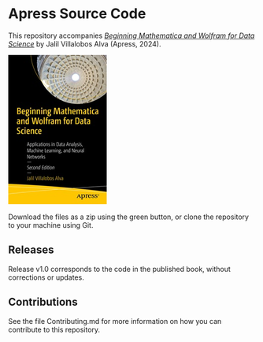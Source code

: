 # Apress Source Code

This repository accompanies [*Beginning Mathematica and Wolfram for Data Science*](https://www.link.springer.com/book/10.1007/979-8-8688-0348-2) by Jalil Villalobos Alva (Apress, 2024).

[comment]: #cover
![Cover image](979-8-8688-0347-5.jpg)

Download the files as a zip using the green button, or clone the repository to your machine using Git.

## Releases

Release v1.0 corresponds to the code in the published book, without corrections or updates.

## Contributions

See the file Contributing.md for more information on how you can contribute to this repository.